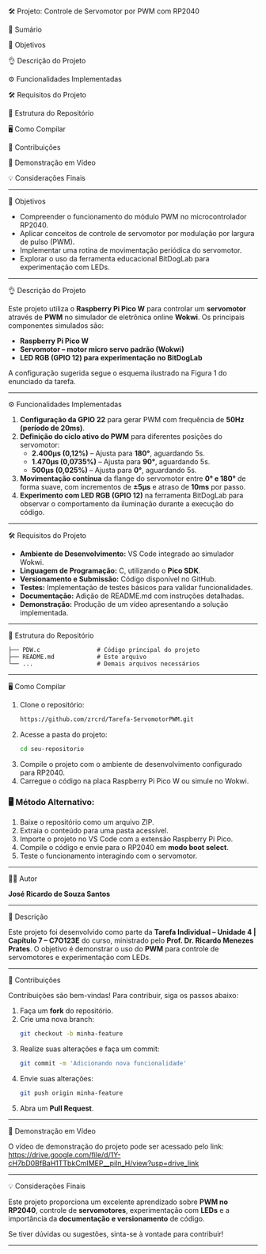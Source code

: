 🛠️ Projeto: Controle de Servomotor por PWM com RP2040

🐖 Sumário

🎯 Objetivos

👌 Descrição do Projeto

⚙️ Funcionalidades Implementadas

🛠️ Requisitos do Projeto

💂️ Estrutura do Repositório

🖥️ Como Compilar

🤝 Contribuições

🎦 Demonstração em Vídeo

💡 Considerações Finais

---

🎯 Objetivos

- Compreender o funcionamento do módulo PWM no microcontrolador RP2040.
- Aplicar conceitos de controle de servomotor por modulação por largura de pulso (PWM).
- Implementar uma rotina de movimentação periódica do servomotor.
- Explorar o uso da ferramenta educacional BitDogLab para experimentação com LEDs.

---

👌 Descrição do Projeto

Este projeto utiliza o **Raspberry Pi Pico W** para controlar um **servomotor** através de **PWM** no simulador de eletrônica online **Wokwi**. Os principais componentes simulados são:

- **Raspberry Pi Pico W**
- **Servomotor – motor micro servo padrão (Wokwi)**
- **LED RGB (GPIO 12) para experimentação no BitDogLab**

A configuração sugerida segue o esquema ilustrado na Figura 1 do enunciado da tarefa.

---

⚙️ Funcionalidades Implementadas

1. **Configuração da GPIO 22** para gerar PWM com frequência de **50Hz (período de 20ms)**.
2. **Definição do ciclo ativo do PWM** para diferentes posições do servomotor:
   - **2.400µs (0,12%)** – Ajusta para **180°**, aguardando 5s.
   - **1.470µs (0,0735%)** – Ajusta para **90°**, aguardando 5s.
   - **500µs (0,025%)** – Ajusta para **0°**, aguardando 5s.
3. **Movimentação contínua** da flange do servomotor entre **0° e 180°** de forma suave, com incrementos de **±5µs** e atraso de **10ms** por passo.
4. **Experimento com LED RGB (GPIO 12)** na ferramenta BitDogLab para observar o comportamento da iluminação durante a execução do código.

---

🛠️ Requisitos do Projeto

- **Ambiente de Desenvolvimento:** VS Code integrado ao simulador Wokwi.
- **Linguagem de Programação:** C, utilizando o **Pico SDK**.
- **Versionamento e Submissão:** Código disponível no GitHub.
- **Testes:** Implementação de testes básicos para validar funcionalidades.
- **Documentação:** Adição de README.md com instruções detalhadas.
- **Demonstração:** Produção de um vídeo apresentando a solução implementada.

---

💂️ Estrutura do Repositório

```
├── PDW.c                # Código principal do projeto
├── README.md            # Este arquivo
└── ...                  # Demais arquivos necessários
```

---

🖥️ Como Compilar

1. Clone o repositório:
   ```sh
   https://github.com/zrcrd/Tarefa-ServomotorPWM.git
   ```
2. Acesse a pasta do projeto:
   ```sh
   cd seu-repositorio
   ```
3. Compile o projeto com o ambiente de desenvolvimento configurado para RP2040.
4. Carregue o código na placa Raspberry Pi Pico W ou simule no Wokwi.

### 🖥️ Método Alternativo:

1. Baixe o repositório como um arquivo ZIP.
2. Extraia o conteúdo para uma pasta acessível.
3. Importe o projeto no VS Code com a extensão Raspberry Pi Pico.
4. Compile o código e envie para o RP2040 em **modo boot select**.
5. Teste o funcionamento interagindo com o servomotor.

---

🧑‍💻 Autor

**José Ricardo de Souza Santos**

---

📝 Descrição

Este projeto foi desenvolvido como parte da **Tarefa Individual – Unidade 4 | Capítulo 7 – C7O123E** do curso, ministrado pelo **Prof. Dr. Ricardo Menezes Prates**. O objetivo é demonstrar o uso do **PWM** para controle de servomotores e experimentação com LEDs.

---

🤝 Contribuições

Contribuições são bem-vindas! Para contribuir, siga os passos abaixo:

1. Faça um **fork** do repositório.
2. Crie uma nova branch:
   ```sh
   git checkout -b minha-feature
   ```
3. Realize suas alterações e faça um commit:
   ```sh
   git commit -m 'Adicionando nova funcionalidade'
   ```
4. Envie suas alterações:
   ```sh
   git push origin minha-feature
   ```
5. Abra um **Pull Request**.

---

🎦 Demonstração em Vídeo

O vídeo de demonstração do projeto pode ser acessado pelo link: https://drive.google.com/file/d/1Y-cH7bD0BfBaH1TTbkCmIMEP__piln_H/view?usp=drive_link


---

💡 Considerações Finais

Este projeto proporciona um excelente aprendizado sobre **PWM no RP2040**, controle de **servomotores**, experimentação com **LEDs** e a importância da **documentação e versionamento** de código.

Se tiver dúvidas ou sugestões, sinta-se à vontade para contribuir!

---

